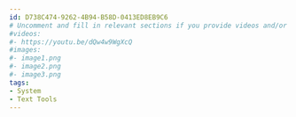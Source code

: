 ```yaml
---
id: D738C474-9262-4B94-B58D-0413ED8EB9C6
# Uncomment and fill in relevant sections if you provide videos and/or images
#videos:
#- https://youtu.be/dQw4w9WgXcQ
#images:
#- image1.png
#- image2.png
#- image3.png
tags:
- System
- Text Tools
---
```

